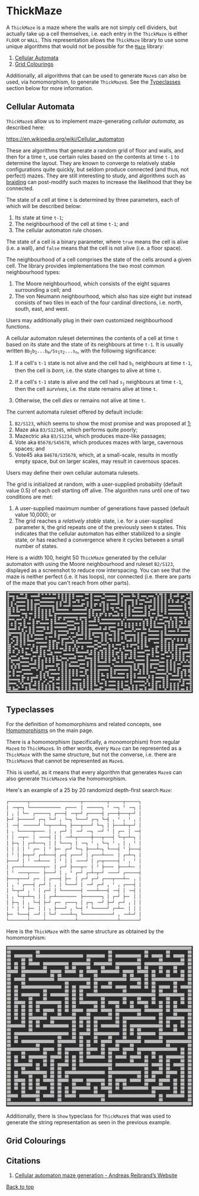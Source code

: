 # ThickMaze

A `ThickMaze` is a maze where the walls are not simply cell dividers, but actually take up a cell themselves, i.e. each entry in the `ThickMaze` is either `FLOOR` or `WALL`. This representation allows the `ThickMaze` library to use some unique algorithms that would not be possible for the [`Maze`](../maze/README.md) library:

1. [Cellular Automata](#cellular-automata)
2. [Grid Colourings](#grid-colourings)

Additionally, all algorithms that can be used to generate `Maze`s can also be used, via homomorphism, to generate `ThickMaze`s. See the [Typeclasses](#typeclasses) section below for more information.

## Cellular Automata

`ThickMaze`s allow us to implement maze-generating _cellular automata,_ as described here:

https://en.wikipedia.org/wiki/Cellular_automaton

These are algorithms that generate a random grid of floor and walls, and then for a time `t`, use certain rules based on the contents at time `t-1` to determine the layout. They are known to converge to relatively stable configurations quite quickly, but seldom produce connected (and thus, not perfect) mazes. They are still interesting to study, and algorithms such as [braiding](../README.md#braiding) can post-modify such mazes to increase the likelihood that they be connected.

The state of a cell at time `t` is determined by three parameters, each of which will be described below:

1. Its state at time `t-1`;
2. The neighbourhood of the cell at time `t-1`; and
3. The cellular automaton rule chosen.

The state of a cell is a binary parameter, where `true` means the cell is alive (i.e. a wall), and `false` means that the cell is not alive (i.e. a floor space).

The neighbourhood of a cell comprises the state of the cells around a given cell. The library provides implementations the two most common neighbourhood types:

1. The Moore neighbourhood, which consists of the eight squares surrounding a cell; and
2. The von Neumann neighbourhood, which also has size eight but instead consists of two tiles in each of the four cardinal directions, i.e. north, south, east, and west.

Users may additionally plug in their own customized neighbourhood functions.

A cellular automaton ruleset determines the contents of a cell at time `t` based on its state and the state of its neighbours at time `t-1`. It is usually written <code>Bb<sub>1</sub>b<sub>2</sub>...b<sub>m</sub>/Ss<sub>1</sub>s<sub>2</sub>...s<sub>n</sub></code>, with the following significance:

1. If a cell's `t-1` state is not alive and the cell had <code>b<sub>i</sub></code> neighbours at time `t-1`, then the cell is _born,_ i.e. the state changes to alive at time `t`.

2. If a cell's `t-1` state is alive and the cell had <code>s<sub>j</sub></code> neighbours at time `t-1`, then the cell _survives_, i.e. the state remains alive at time `t`.

3. Otherwise, the cell _dies_ or remains not alive at time `t`.

The current automata ruleset offered by default include:

1. `B2/S123`, which seems to show the most promise and was proposed at [1](https://english.rejbrand.se/rejbrand/article.asp?ItemIndex=421);
2. Maze aka `B3/S12345`, which performs quite poorly;
3. Mazectric aka `B3/S1234`, which produces maze-like passages;
4. Vote aka `B5678/S45678`, which produces mazes with large, cavernous spaces; and
5. Vote45 aka `B4678/S35678`, which, at a small-scale, results in mostly empty space, but on larger scales, may result in cavernous spaces.

Users may define their own cellular automata rulesets.

The grid is initialized at random, with a user-supplied probabiity (default value 0.5) of each cell starting off alive. The algorithm runs until one of two conditions are met:

1. A user-supplied maximum number of generations have passed (default value 10,000); or
2. The grid reaches a _relatively stable_ state, i.e. for a user-supplied parameter `N`, the grid repeats one of the previously seen `N` states. This indicates that the cellular automaton has either stabilized to a single state, or has reached a convergence where it cycles between a small number of states.

Here is a width 100, height 50 `ThickMaze` generated by the cellular automaton with using the Moore neighbourhood and ruleset `B2/S123`, displayed as a screenshot to reduce row interspacing. You can see that the maze is neither perfect (i.e. it has loops), nor connected (i.e. there are parts of the maze that you can't reach from other parts).

![image here](../../examples/b2s123_example.png)


## Typeclasses

For the definition of homomorphisms and related concepts, see [Homomorphisms](../README.md#homomorphisms) on the main page.

There is a homomorphism (specifically, a monomorphism) from regular `Maze`s to `ThickMaze`s. In other words, every `Maze` can be represented as a `ThickMaze` with the same structure, but not the converse, i.e. there are `ThickMaze`s that cannot be represented as `Maze`s.

This is useful, as it means that every algorithm that generates `Maze`s can also generate `ThickMaze`s via the homomorphism.

Here's an example of a 25 by 20 randomizd depth-first search `Maze`:

```
┌───────┬───────────────────┬─────────┬─────┬─────┐ 
│ ╶─┬─┐ └───────────╴ ┌───╴ │ ╶─────┐ ╵ ╶─┐ ╵ ╶─┐ │ 
│ ╷ │ └─╴ ┌─────┐ ┌───┤ ╶─┬─┘ ┌─────┤ ┌───┼───┬─┘ │ 
├─┘ ├─────┘ ┌─┐ └─┘ ╷ └─┐ └───┘ ┌─┐ └─┤ ╷ ╵ ╷ ╵ ╷ │ 
│ ╶─┤ ╶─────┘ └─┬───┴─┐ ├───┬───┘ └─┐ │ ├───┴─┬─┘ │ 
│ ╷ └─────┬───╴ │ ╷ ┌─┘ │ ╶─┘ ╶─┐ ╶─┘ ╵ │ ┌─╴ │ ╶─┤ 
│ │ ╶─┬─╴ │ ╶───┤ │ │ ╶─┴─┬─────┼───┬───┤ └─┬─┴─┐ │ 
│ ├─┐ │ ┌─┴───┐ │ │ └───┐ │ ╶─┐ ╵ ╷ └─┐ ╵ ╷ │ ╷ ╵ │ 
│ │ │ │ ╵ ┌─╴ │ ╵ ├─╴ ┌─┘ └─┐ ├───┴─┐ └───┤ ╵ ├───┤ 
│ ╵ │ ├─┬─┘ ┌─┴───┤ ┌─┤ ┌───┘ │ ┌───┴───╴ │ ┌─┴─┐ │ 
├───┘ │ ╵ ╶─┴───╴ │ ╵ │ │ ╶───┘ │ ┌─┬─────┤ ╵ ╷ ╵ │ 
│ ┌───┴───────┬─╴ │ ┌─┘ ├───┬─╴ │ ╵ ├───╴ ├───┴─╴ │ 
│ ╵ ╶───┬───╴ ├───┘ │ ╷ ╵ ┌─┘ ┌─┴─┬─┘ ╶───┘ ┌─────┤ 
├───┬───┘ ┌─╴ │ ┌───┤ ├─╴ │ ┌─┘ ┌─┘ ┌───┬───┴─╴ ╷ │ 
│ ╷ ╵ ┌───┤ ┌─┘ │ ╷ │ └───┘ │ ╶─┘ ┌─┘ ╷ ╵ ╷ ┌───┤ │ 
│ └─┬─┘ ╷ ╵ │ ┌─┘ │ └───────┤ ╶───┴───┤ ╶─┤ │ ╶─┤ │ 
│ ╷ └─┬─┴─┐ │ │ ┌─┴───────╴ ├───────┐ │ ┌─┘ ├─╴ │ │ 
│ ├─┐ │ ╷ └─┤ ├─┘ ┌─╴ ┌───┐ │ ┌─┐ ╶─┘ ├─┘ ┌─┘ ╷ │ │ 
│ ╵ │ ╵ ├─╴ │ │ ╷ ├───┘ ╷ └─┤ ╵ └─────┘ ┌─┴─╴ │ │ │ 
├─╴ └───┤ ╶─┘ │ └─┘ ╶───┴─┐ └───────────┘ ╷ ╶─┴─┘ │ 
└───────┴─────┴───────────┴───────────────┴───────┘ 
```

Here is the `ThickMaze` with the same structure as obtained by the homomorphism:

![image here](../../examples/thickify_example.png)

Additionally, there is `Show` typeclass for `ThickMaze`s that was used to generate the string representation as seen in the previous example.

## Grid Colourings

## Citations

1. [Cellular automaton maze generation - Andreas Rejbrand’s Website](https://english.rejbrand.se/rejbrand/article.asp?ItemIndex=421)

[Back to top](#thickmaze)
